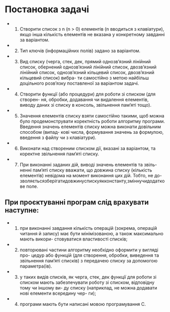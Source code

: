 # Постановка задачi
- 1. Створити список з n (n > 0) елементiв (n вводиться з клавiатури),
якщо iнша кiлькiсть елементiв не вказана у конкретному завданнi за
варiантом.
- 2. Тип ключiв (iнформацiйних полiв) задано за варiантом.
- 3. Вид списку (черга, стек, дек, прямий однозв’язний лiнiйний список,
обернений однозв’язний лiнiйний список, двозв’язний лiнiйний список,
однозв’язний кiльцевий список, двозв’язний кiльцевий список) вибра-
ти самостiйно з метою найбiльш доцiльного розв’язку поставленої за
варiантом задачi.
- 4. Створити функцiї (або процедури) для роботи зi списком (для створен-
ня, обробки, додавання чи видалення елементiв, виводу даних зi списку
в консоль, звiльнення пам’ятi тощо).
- 5. Значення елементiв списку взяти самостiйно такими, щоб можна було
продемонструвати коректнiсть роботи алгоритму програми. Введення
значень елементiв списку можна виконати довiльним способом (випад-
ковi числа, формування значень за формулою, введення з файлу чи з
клавiатури).
- 6. Виконати над створеним списком дiї, вказанi за варiантом, та коректне
звiльнення пам’ятi списку.
- 7. При виконаннi заданих дiй, виводi значень елементiв та звiль-
неннi пам’ятi списку вважати, що довжина списку (кiлькiсть
елементiв) невiдома на момент виконання цих дiй. Тобто, не до-
зволяєтьсязберiгатидовжинуспискуякконстанту,змiннучидодаткове
поле.
## При проєктуваннi програм слiд врахувати наступне:
  - 1) при виконаннi завдання кiлькiсть операцiй (зокрема, операцiй читання
й запису) має бути мiнiмiзованою, а також максимально мають викори-
стовуватися властивостi спискiв;
  - 2) повторюванi частини алгоритму необхiдно оформити у виглядi про-
цедур або функцiй (для створення, обробки, виведення та звiльнення
пам’ятi спискiв) з передачею списку за допомогою параметра(iв).
  - 3) у таких видiв спискiв, як черга, стек, дек функцiї для роботи зi списком
мають забезпечувати роботу зi списком, вiдповiдну тому чи iншому ви-
ду списку (наприклад, не можна додавати новi елементи всередину чер-
ги);
  - 4) програми мають бути написанi мовою програмування С.
